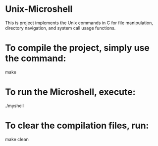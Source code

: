 # Unix-Microshell
This is project implements the Unix commands in C for file manipulation, directory navigation, and system call usage functions. 

# To compile the project, simply use the command:
make

# To run the Microshell, execute:
./myshell

# To clear the compilation files, run:
make clean
